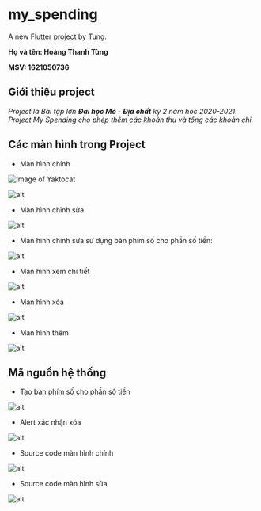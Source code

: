 # my_spending

A new Flutter project by Tung.

**Họ và tên: Hoàng Thanh Tùng**

**MSV: 1621050736**

## Giới thiệu project

*Project là Bài tập lớn ***Đại học Mỏ - Địa chất*** kỳ 2 năm học 2020-2021. Project My Spending cho phép thêm các khoản thu và tổng các khoản chi.*

## Các màn hình trong Project

* Màn hình chính

![Image of Yaktocat](https://octodex.github.com/images/yaktocat.png)

![alt](https://github.com/binroyal/MySpendings/blob/master/my_spending\image\mhchinh.jpg)

* Màn hình chỉnh sửa

![alt](my_spending\image\chinhsua.jpg)

* Màn hình chỉnh sửa sử dụng bàn phím số cho phần số tiền:

![alt](my_spending\image\mhsuact.jpg)

* Màn hình xem chi tiết

![alt](my_spending\image\mhxemct.jpg)

* Màn hình xóa

![alt](my_spending\image\mhxoa.jpg)

* Màn hình thêm

![alt](my_spending\image\mhthem.jpg)

## Mã nguồn hệ thống

* Tạo bàn phím số cho phần số tiền

![alt](my_spending\image\ptmhxoa.png)

* Alert xác nhận xóa

![alt](my_spending\image\ptmhxoa.png)

* Source code màn hình chính

![alt](my_spending\image\ptmhchinh.png)

* Source code màn hình sửa

![alt](my_spending\image\ptmhsua.png)

